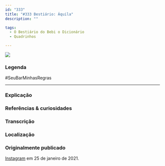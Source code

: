 ```yaml
---
id: "333"
title: "#333 Bestiário: Áquila"
description: ""

tags:
  - O Bestiário do Bebi o Dicionário
  - Quadrinhos

---
```


![](https://bebiodicionario-com.s3.amazonaws.com/media/posts/202101/141566003_120996703220025_3550902829678157801_n_17924346430501668.jpg)


### Legenda

#SeuBarMinhasRegras


---

### Explicação



### Referências & curiosidades


### Transcrição

### Localização


### Originalmente publicado

[Instagram](https://www.instagram.com/bebiodicionario/) em 25 de janeiro de 2021.
